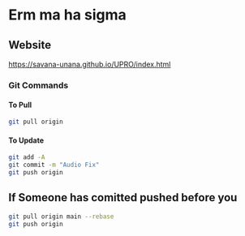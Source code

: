 # Erm ma ha sigma

## Website

<https://savana-unana.github.io/UPRO/index.html>

### Git Commands

#### To Pull

``` bash
git pull origin
```

#### To Update

```bash
git add -A 
git commit -m "Audio Fix"
git push origin

```

## If Someone has comitted pushed before you

 ``` bash
 git pull origin main --rebase
 git push origin
```
